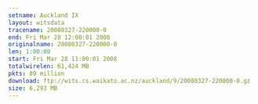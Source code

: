```yaml
---
setname: Auckland IX
layout: witsdata
tracename: 20080327-220000-0
end: Fri Mar 28 12:00:01 2008
originalname: 20080327-220000-0
len: 1:00:00
start: Fri Mar 28 11:00:01 2008
totalwirelen: 61,424 MB
pkts: 89 million
download: ftp://wits.cs.waikato.ac.nz/auckland/9/20080327-220000-0.gz
size: 6,293 MB
---
```

